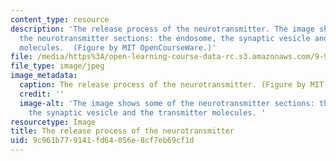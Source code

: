 ```yaml
---
content_type: resource
description: 'The release process of the neurotransmitter. The image shows some of
  the neurotransmitter sections: the endosome, the synaptic vesicle and the transmitter
  molecules.  (Figure by MIT OpenCourseWare.)'
file: /media/https%3A/open-learning-course-data-rc.s3.amazonaws.com/9-98-neuropharmacology-january-iap-2009/9c961b779141fd64056e8cf7eb69cf1d_9-98iap09.jpg
file_type: image/jpeg
image_metadata:
  caption: The release process of the neurotransmitter. (Figure by MIT OpenCourseWare.)
  credit: ''
  image-alt: 'The image shows some of the neurotransmitter sections: the endosome,
    the synaptic vesicle and the transmitter molecules. '
resourcetype: Image
title: The release process of the neurotransmitter
uid: 9c961b77-9141-fd64-056e-8cf7eb69cf1d
---
```

